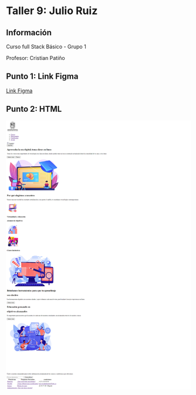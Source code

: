 <h1> Taller 9: Julio Ruiz </h1>

<h2>Información</h2>
<p> Curso full Stack Básico - Grupo 1 </p>
<p> Profesor: Cristian Patiño </p>

<h2>Punto 1: Link Figma</h2>
<a href="https://www.figma.com/file/063pXV8b889AXZJd9JjbTt/JULIO-RUIZ-ejercicio-figma?type=design&node-id=4%3A249&t=D9RMxGEwgqapGEJ9-1">Link Figma</a>

<h2> Punto 2: HTML</h2>
<img src="/publics/images/punto2.png"
alt="punto2">




